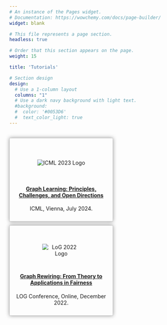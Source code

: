 ```yaml
---
# An instance of the Pages widget.
# Documentation: https://wowchemy.com/docs/page-builder/
widget: blank

# This file represents a page section.
headless: true

# Order that this section appears on the page.
weight: 15

title: 'Tutorials'

# Section design
design:
  # Use a 1-column layout
  columns: "1"
  # Use a dark navy background with light text.
  #background:
  #  color: '#0053D6'
  #  text_color_light: true
---
```



<!-- HTML for the two-column layout with tutorial details and logos, using inline styles -->
</br>
<div style="display: flex; justify-content: space-between; flex-wrap: wrap; gap: 10px;">
  <!-- First tutorial -->
  <div style="width: 48%; border: 1px solid #ccc; padding: 15px; box-shadow: 0px 0px 10px rgba(0, 0, 0, 0.4); text-align: center;">
    <div style="display: flex; justify-content: center; align-items: center; height: 100px; margin-bottom: 10px;">
      <img src="https://icml.cc/static/core/img/ICML-logo.svg" alt="ICML 2023 Logo" style="max-width: 150px;">
    </div>
    <h4 style="margin-top: 10px;"><a href="https://icml2024graphs.ameyavelingker.com/">Graph Learning: Principles, Challenges, and Open Directions</a></h3>
    <p style="margin: 10px 0;">ICML, Vienna, July 2024.</p>
  </div>

   <!-- Second tutorial -->
  <div style="width: 48%; border: 1px solid #ccc; padding: 15px; box-shadow: 0px 0px 10px rgba(0, 0, 0, 0.4); text-align: center;">
    <div style="display: flex; justify-content: center; align-items: center; height: 100px; margin-bottom: 10px;">
      <img src="https://logconference.org/media/logo_conf_below_512_512_hu0b3b5122a793f6cbe7d94790c745769e_24489_1200x0_resize_lanczos_3.png" alt="LoG 2022 Logo" style="max-width: 100px;">
    </div>
    <h4 style="margin-top: 10px;" ><a href='https://ellisalicante.org/tutorials/GraphRewiring'>Graph Rewiring: From Theory to Applications in Fairness</a></h3>
    <p style="margin: 10px 0;">LOG Conference, Online, December 2022.</p>
  </div>
  
</div>
